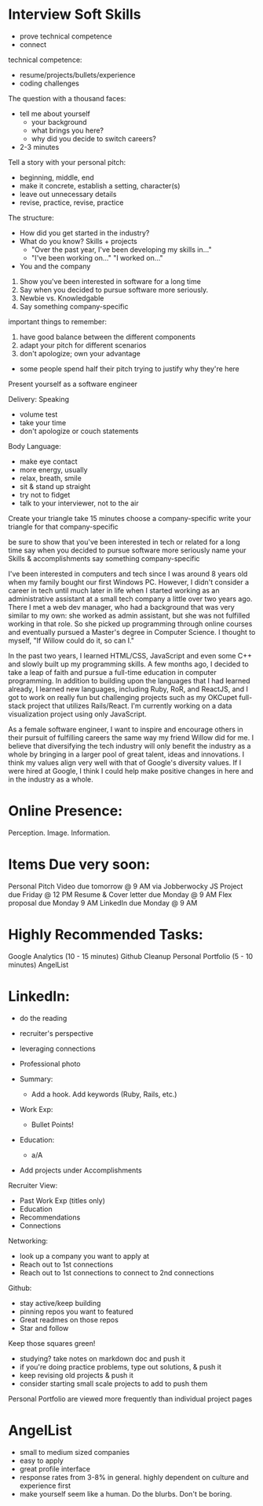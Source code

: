 # Interview Soft Skills
- prove technical competence
- connect

technical competence:
- resume/projects/bullets/experience
- coding challenges

The question with a thousand faces:
- tell me about yourself
  - your background
  - what brings you here?
  - why did you decide to switch careers?
- 2-3 minutes

Tell a story with your personal pitch:
- beginning, middle, end
- make it concrete, establish a setting, character(s)
- leave out unnecessary details
- revise, practice, revise, practice

The structure:
- How did you get started in the industry?
- What do you know? Skills + projects
  - "Over the past year, I've been developing my skills in..."
  - "I've been working on..." "I worked on..."
- You and the company

1. Show you've been interested in software for a long time
2. Say when you decided to pursue software more seriously.
3. Newbie vs. Knowledgable
4. Say something company-specific

important things to remember:
1. have good balance between the different components
2. adapt your pitch for different scenarios
3. don't apologize; own your advantage
  - some people spend half their pitch trying to justify why they're here

Present yourself as a software engineer

Delivery:
Speaking
- volume test
- take your time
- don't apologize or couch statements

Body Language:
- make eye contact
- more energy, usually
- relax, breath, smile
- sit & stand up straight
- try not to fidget
- talk to your interviewer, not to the air


Create your triangle
take 15 minutes
choose a company-specific
write your triangle for that company-specific

be sure to show that you've been interested in tech or related for a long time
say when you decided to pursue software more seriously
name your Skills & accomplishments
say something company-specific


I've been interested in computers and tech since I was around 8 years old when my family bought our first Windows PC. However, I didn't consider a career in tech until much later in life when I started working as an administrative assistant at a small tech company a little over two years ago. There I met a web dev manager, who had a background that was very similar to my own: she worked as admin assistant, but she was not fulfilled working in that role. So she picked up programming through online courses and eventually pursued a Master's degree in Computer Science. I thought to myself, "If Willow could do it, so can I."

In the past two years, I learned HTML/CSS, JavaScript and even some C++ and slowly built up my programming skills. A few months ago, I decided to take a leap of faith and pursue a full-time education in computer programming. In addition to building upon the languages that I had learned already, I learned new languages, including Ruby, RoR, and ReactJS, and I got to work on really fun but challenging projects such as my OKCupet full-stack project that utilizes Rails/React. I'm currently working on a data visualization project using only JavaScript.

As a female software engineer, I want to inspire and encourage others in their pursuit of fulfilling careers the same way my friend Willow did for me. I believe that diversifying the tech industry will only benefit the industry as a whole by bringing in a larger pool of great talent, ideas and innovations. I think my values align very well with that of Google's diversity values. If I were hired at Google, I think I could help make positive changes in here and in the industry as a whole.



# Online Presence:

Perception. Image. Information.

# Items Due very soon:
Personal Pitch Video due tomorrow @ 9 AM via Jobberwocky
JS Project due Friday @ 12 PM
Resume & Cover letter due Monday @ 9 AM
Flex proposal due Monday 9 AM
LinkedIn due Monday @ 9 AM

# Highly Recommended Tasks:
Google Analytics (10 - 15 minutes)
Github Cleanup
Personal Portfolio (5 - 10 minutes)
AngelList

# LinkedIn:
- do the reading
- recruiter's perspective
- leveraging connections

- Professional photo
- Summary:
  - Add a hook. Add keywords (Ruby, Rails, etc.)
- Work Exp:
  - Bullet Points!
- Education:
  - a/A
- Add projects under Accomplishments

Recruiter View:
- Past Work Exp (titles only)
- Education
- Recommendations
- Connections

Networking:
- look up a company you want to apply at
- Reach out to 1st connections
- Reach out to 1st connections to connect to 2nd connections


Github:
- stay active/keep building
- pinning repos you want to featured
- Great readmes on those repos
- Star and follow

Keep those squares green!
- studying? take notes on markdown doc and push it
- if you're doing practice problems, type out solutions, & push it
- keep revising old projects & push it
- consider starting small scale projects to add to push them

Personal Portfolio are viewed more frequently than individual project pages

# AngelList
- small to medium sized companies
- easy to apply
- great profile interface
- response rates from 3-8% in general. highly dependent on culture and experience first
- make yourself seem like a human. Do the blurbs. Don't be boring.
